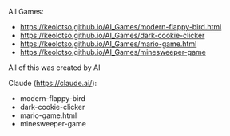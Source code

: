 All Games:

- https://keolotso.github.io/AI_Games/modern-flappy-bird.html
- https://keolotso.github.io/AI_Games/dark-cookie-clicker
- https://keolotso.github.io/AI_Games/mario-game.html
- https://keolotso.github.io/AI_Games/minesweeper-game

All of this was created by AI

Claude (https://claude.ai/):

- modern-flappy-bird
- dark-cookie-clicker
- mario-game.html
- minesweeper-game
